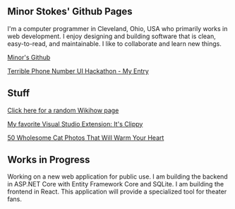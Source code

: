 ## Minor Stokes' Github Pages

I'm a computer programmer in Cleveland, Ohio, USA who primarily works in web development. I enjoy designing and building software that is clean, easy-to-read, and maintainable. I like to collaborate and learn new things.

[Minor's Github](https://github.com/mmstokes)

[Terrible Phone Number UI Hackathon - My Entry](https://mmstokes.github.io/terrible_phone_UI_hackathon/)

## Stuff

[Click here for a random Wikihow page](https://www.wikihow.com/Special:Randomizer)

[My favorite Visual Studio Extension: It's Clippy](https://marketplace.visualstudio.com/items?itemName=ErosFratini.ClippyVS)

[50 Wholesome Cat Photos That Will Warm Your Heart](https://www.awesomeinventions.com/wholesome-cat-photos/)

## Works in Progress

Working on a new web application for public use. I am building the backend in ASP.NET Core with Entity Framework Core and SQLite. I am building the frontend in React. This application will provide a specialized tool for theater fans.
